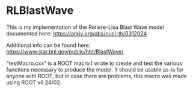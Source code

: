 # RLBlastWave

This is my implementation of the Retiere-Lisa Blast Wave model documented here: https://arxiv.org/abs/nucl-th/0312024

Additional info can be found here: https://www.star.bnl.gov/public/hbt/BlastWave/

"testMacro.cxx" is a ROOT macro I wrote to create and test the various functions necessary to produce the model. 
It should be usable as-is for anyone with ROOT, but in case there are problems, this macro was made using ROOT v6.24/02.

